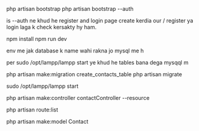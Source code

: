 php artisan bootstrap
php artisan bootstrap --auth

is --auth ne khud he register and login page  create kerdia our / register ya login laga k check kersakty hy ham.


npm install npm run dev

env me jak database k name wahi rakna jo mysql me h

per 
sudo /opt/lampp/lampp start
ye khud he tables bana dega mysqql m


php artisan make:migration create_contacts_table
php artisan migrate


sudo /opt/lampp/lampp start

php artisan make:controller contactController --resource

php artisan route:list

php artisan make:model Contact
